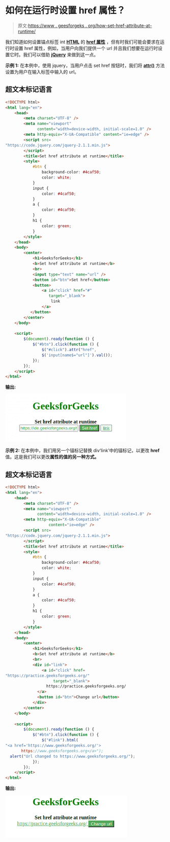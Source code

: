 # 如何在运行时设置 href 属性？

> 原文:[https://www . geesforgeks . org/how-set-href-attribute-at-runtime/](https://www.geeksforgeeks.org/how-to-set-href-attribute-at-runtime/)

我们知道如何设置锚点标签 int [**HTML**](https://www.geeksforgeeks.org/html-tutorials/) 的 [**href 属性**](https://www.geeksforgeeks.org/html-a-href-attribute/) ，但有时我们可能会要求在运行时设置 href 属性，例如，当用户向我们提供一个 url 并且我们想要在运行时设置它时。我们可以借助 [**jQuery**](https://www.geeksforgeeks.org/jquery-tutorials/) 来做到这一点。

**示例 1:** 在本例中，使用 jquery，当用户点击 set href 按钮时，我们将 [**attr()**](https://www.geeksforgeeks.org/jquery-attr-method/) 方法设置为用户在输入标签中输入的 url。

## 超文本标记语言

```html
<!DOCTYPE html>
<html lang="en">
    <head>
        <meta charset="UTF-8" />
        <meta name="viewport"
              content="width=device-width, initial-scale=1.0" />
        <meta http-equiv="X-UA-Compatible" content="ie=edge" />
        <script src=
"https://code.jquery.com/jquery-2.1.1.min.js">
        </script>
        <title>Set href attribute at runtime</title>
        <style>
            #btn {
                background-color: #4caf50;
                color: white;
            }
            input {
                color: #4caf50;
            }
            a {
                color: #4caf50;
            }
            h1 {
                color: green;
            }
        </style>
    </head>
    <body>
        <center>
            <h1>GeeksforGeeks</h1>
            <b>Set href attribute at runtime</b>
            <br>
            <input type="text" name="url" />
            <button id="btn">Set href</button>
            <button>
                <a id="click" href="#"
                   target="_blank">
                    link
                </a>
           </button>
        </center>
    </body>

    <script>
        $(document).ready(function () {
            $("#btn").click(function () {
                $("#click").attr("href",
                $('input[name$="url"]').val());
            });
        });
    </script>
</html>
```

**输出:**

![](img/eb1347125a6865c0fc5e31ee1d9e8369.png)

**示例 2:** 在本例中，我们用另一个锚标记替换 div‘link’中的锚标记，以更改 **href** 值。这是我们可以更改**属性的值的另一种方式。**

## 超文本标记语言

```html
<!DOCTYPE html>
<html lang="en">
    <head>
        <meta charset="UTF-8" />
        <meta name="viewport"
              content="width=device-width, initial-scale=1.0" />
        <meta http-equiv="X-UA-Compatible"
                   content="ie=edge" />
        <script src=
"https://code.jquery.com/jquery-2.1.1.min.js">
        </script>
        <title>Set href attribute at runtime</title>
        <style>
            #btn {
                background-color: #4caf50;
                color: white;
            }
            input {
                color: #4caf50;
            }
            a {
                color: #4caf50;
            }
            h1 {
                color: green;
            }
        </style>
    </head>
    <body>
        <center>
            <h1>GeeksforGeeks</h1>
            <b>Set href attribute at runtime</b>
            <br>
            <div id="link">
                <a id="click" href=
"https://practice.geeksforgeeks.org/"
                     target="_blank">
                  https://practice.geeksforgeeks.org/
              </a>
              <button id="btn">Change url</button>
            </div>
        </center>
    </body>

    <script>
        $(document).ready(function () {
            $("#btn").click(function () {
                $("#link").html(
"<a href='https://www.geeksforgeeks.org/'>
       https://www.geeksforgeeks.org</a>");
  alert("Url changed to https://www.geeksforgeeks.org/");
            });
        });
    </script>
</html>
```

**输出:**

![](img/7c500ab8ab57a5f7f1572e6192b204f9.png)